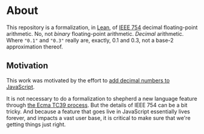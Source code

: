 # About

This repository is a formalization, in [Lean](https://lean-lang.org), of [IEEE 754](https://en.wikipedia.org/wiki/IEEE_754#2019) decimal floating-point arithmetic. No, not *binary* floating-point arithmetic. *Decimal* arithmetic. Where `"0.1"` and `"0.3"` really are, exactly, 0.1 and 0.3, not a base-2 approximation thereof.

## Motivation

This work was motivated by the effort to [add decimal numbers to JavaScript](https://github.com/tc39/proposal-decimal).

It is not necessary to do a formalization to shepherd a new language feature through [the Ecma TC39 process](https://tc39.es/process-document/). But the details of IEEE 754 can be a bit tricky. And because a feature that goes live in JavaScript essentially lives forever, and impacts a vast user base, it is critical to make sure that we're getting things just right.

